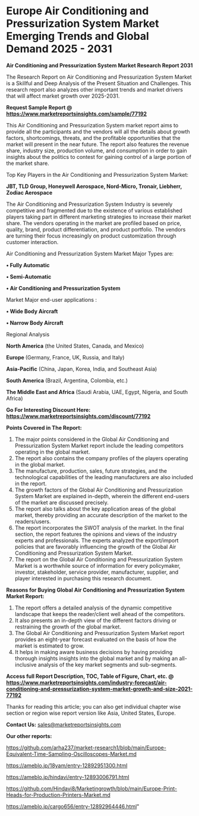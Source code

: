 # Europe Air Conditioning and Pressurization System Market Emerging Trends and Global Demand 2025 - 2031

<strong>Air Conditioning and Pressurization System Market Research Report 2031</strong>

The Research Report on Air Conditioning and Pressurization System Market is a Skillful and Deep Analysis of the Present Situation and Challenges. This research report also analyzes other important trends and market drivers that will affect market growth over 2025-2031.

<strong>Request Sample Report @ <a href=https://www.marketreportsinsights.com/sample/77192>https://www.marketreportsinsights.com/sample/77192</a></strong>

This Air Conditioning and Pressurization System market report aims to provide all the participants and the vendors will all the details about growth factors, shortcomings, threats, and the profitable opportunities that the market will present in the near future. The report also features the revenue share, industry size, production volume, and consumption in order to gain insights about the politics to contest for gaining control of a large portion of the market share.

Top Key Players in the Air Conditioning and Pressurization System Market:

<strong>JBT, TLD Group, Honeywell Aerospace, Nord-Micro, Tronair, Liebherr, Zodiac Aerospace</strong>

The Air Conditioning and Pressurization System Industry is severely competitive and fragmented due to the existence of various established players taking part in different marketing strategies to increase their market share. The vendors operating in the market are profiled based on price, quality, brand, product differentiation, and product portfolio. The vendors are turning their focus increasingly on product customization through customer interaction.

Air Conditioning and Pressurization System Market Major Types are:

<strong>• Fully Automatic

• Semi-Automatic

• Air Conditioning and Pressurization System</strong>

Market Major end-user applications :

<strong>• Wide Body Aircraft

• Narrow Body Aircraft</strong>

Regional Analysis

</u><strong><b>North America</b></strong> (the United States, Canada, and Mexico)

<strong><b>Europe </b></strong>(Germany, France, UK, Russia, and Italy)

<strong><b>Asia-Pacific</b></strong> (China, Japan, Korea, India, and Southeast Asia)

<strong><b>South America</b></strong> (Brazil, Argentina, Colombia, etc.)

<strong><b>The Middle East and Africa</b></strong> (Saudi Arabia, UAE, Egypt, Nigeria, and South Africa)

<strong>Go For Interesting Discount Here: <a href=https://www.marketreportsinsights.com/discount/77192>https://www.marketreportsinsights.com/discount/77192</a></strong>

<strong>Points Covered in The Report:</strong>
<ol>
  <li>The major points considered in the Global Air Conditioning and Pressurization System Market report include the leading competitors operating in the global market.</li>
  <li>The report also contains the company profiles of the players operating in the global market.</li>
  <li>The manufacture, production, sales, future strategies, and the technological capabilities of the leading manufacturers are also included in the report.</li>
  <li>The growth factors of the Global Air Conditioning and Pressurization System Market are explained in-depth, wherein the different end-users of the market are discussed precisely.</li>
  <li>The report also talks about the key application areas of the global market, thereby providing an accurate description of the market to the readers/users.</li>
  <li>The report incorporates the SWOT analysis of the market. In the final section, the report features the opinions and views of the industry experts and professionals. The experts analyzed the export/import policies that are favorably influencing the growth of the Global Air Conditioning and Pressurization System Market.</li>
  <li>The report on the Global Air Conditioning and Pressurization System Market is a worthwhile source of information for every policymaker, investor, stakeholder, service provider, manufacturer, supplier, and player interested in purchasing this research document.</li>
</ol>
<strong>Reasons for Buying Global Air Conditioning and Pressurization System Market Report:</strong>

<ol>
  <li>The report offers a detailed analysis of the dynamic competitive landscape that keeps the reader/client well ahead of the competitors.</li>
  <li>It also presents an in-depth view of the different factors driving or restraining the growth of the global market.</li>
  <li>The Global Air Conditioning and Pressurization System Market report provides an eight-year forecast evaluated on the basis of how the market is estimated to grow.</li>
  <li>It helps in making aware business decisions by having providing thorough insights insights into the global market and by making an all-inclusive analysis of the key market segments and sub-segments.</li>
</ol>
<strong>Access full Report Description, TOC, Table of Figure, Chart, etc. @ <a href=https://www.marketreportsinsights.com/industry-forecast/air-conditioning-and-pressurization-system-market-growth-and-size-2021-77192>https://www.marketreportsinsights.com/industry-forecast/air-conditioning-and-pressurization-system-market-growth-and-size-2021-77192</a></strong>


Thanks for reading this article; you can also get individual chapter wise section or region wise report version like Asia, United States, Europe.

<strong>Contact Us:</strong>
sales@marketreportsinsights.com

<strong>Our other reports:</strong>

<a href=https://github.com/arha237/market-research1/blob/main/Europe-Equivalent-Time-Sampling-Oscilloscopes-Market.md>https://github.com/arha237/market-research1/blob/main/Europe-Equivalent-Time-Sampling-Oscilloscopes-Market.md</a>

<a href=https://ameblo.jp/18yam/entry-12892951300.html>https://ameblo.jp/18yam/entry-12892951300.html</a>

<a href=https://ameblo.jp/hindavi/entry-12893006791.html>https://ameblo.jp/hindavi/entry-12893006791.html</a>

<a href=https://github.com/Hindavi8/Marketingrowth/blob/main/Europe-Print-Heads-for-Production-Printers-Market.md>https://github.com/Hindavi8/Marketingrowth/blob/main/Europe-Print-Heads-for-Production-Printers-Market.md</a>

<a href=https://ameblo.jp/cargo656/entry-12892964446.html>https://ameblo.jp/cargo656/entry-12892964446.html</a>"
